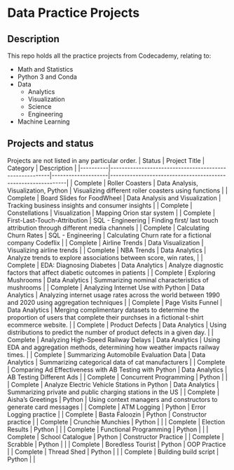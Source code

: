 # Data Practice Projects

## Description
This repo holds all the practice projects from Codecademy, relating to:
- Math and Statistics
- Python 3 and Conda
- Data 
  - Analytics
  - Visualization
  - Science
  - Engineering
- Machine Learning
## Projects and status
Projects are not listed in any particular order.
| Status   | Project Title                                          | Category           | Description                                                  |
|----------|--------------------------------------------------------|--------------------|--------------------------------------------------------------|
| Complete | Roller Coasters                                        | Data Analysis, Visualization, Python     | Visualizing different roller coasters using functions      |
| Complete | Board Slides for FoodWheel                             | Data Analysis and Visualization      | Tracking business insights and consumer insights |
| Complete | Constellations                                         | Visualization      | Mapping Orion star system                                    |
| Complete | First-Last-Touch-Attribution                           | SQL - Engineering  | Finding first/ last touch attribution through different media channels |
| Complete | Calculating Churn Rates                                | SQL - Engineering  | Calculating Churn rate for a fictional company Codeflix      |
| Complete | Airline Trends                                         | Data Visualization | Visualizing airline trends                                   |
| Complete | NBA Trends                                             | Data Analytics     | Analyze trends to explore associations between score, win rates,  |
| Complete | EDA: Diagnosing Diabetes                               | Data Analytics     | Analyze diagnostic factors that affect diabetic outcomes in patients |
| Complete | Exploring Mushrooms                                    | Data Analytics     | Summarizing nominal characteristics of mushrooms             |
| Complete | Analyzing Internet Use with Python                     | Data Analytics     | Analyzing internet usage rates across the world between 1990 and 2020 using aggregation techniques |
| Complete | Page Visits Funnel                                     | Data Analytics     | Merging complimentary datasets to determine the proportion of users that complete their purchses in a fictional t-shirt ecommerce website.  |
| Complete | Product Defects                                        | Data Analytics     | Using distributions to predict the number of product defects in a given day. |
| Complete | Analyzing High-Speed Railway Delays                    | Data Analytics     | Using EDA and aggregation methods, determining how weather impacts railway times. |
| Complete | Summarizing Automobile Evaluation Data                 | Data Analytics     | Summarizing categorical data of cat manufacturers            |
| Complete | Comparing Ad Effectiveness with AB Testing with Python | Data Analytics     | AB Testing Different Ads                                     |
| Complete | Concurrent Programming                                 | Python             |                                                              |
| Complete | Analyze Electric Vehicle Stations in Python            | Data Analytics     | Summarizing private and public charging stations in the US   |
| Complete | Aisha’s Greetings                                      | Python             | Using context managers and constructors to generate card messages |
| Complete | ATM Logging                                            | Python             | Error Logging practice                                       |
| Complete | Basta Faloozin                                         | Python             | Constructor practice                                         |
| Complete | Crunchie Munchies                                      | Python             |                                                              |
| Complete | Election Results                                       | Python             |                                                              |
| Complete | Functional Programming                                 | Python             |                                                              |
| Complete | School Catalogue                                       | Python             | Constructor Practice                                         |
| Complete | Scrabble                                               | Python             |                                                              |
| Complete | Boredless Tourist                                      | Python             | OOP Practice                                                 |
| Complete | Thread Shed                                            | Python             |                                                              |
| Complete | Building build script                                  | Python             |                                                              |
